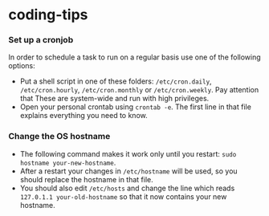 # coding-tips

### Set up a cronjob

In order to schedule a task to run on a regular basis use one of the following options:
 - Put a shell script in one of these folders: `/etc/cron.daily`, `/etc/cron.hourly`, `/etc/cron.monthly` or `/etc/cron.weekly`. Pay attention that These are system-wide and run with high privileges.
 - Open your personal crontab using `crontab -e`. The first line in that file explains everything you need to know.

### Change the OS hostname

 - The following command makes it work only until you restart: `sudo hostname your-new-hostname`.
 - After a restart your changes in `/etc/hostname` will be used, so you should replace the hostname in that file.
 - You should also edit `/etc/hosts` and change the line which reads `127.0.1.1 your-old-hostname` so that it now contains your new hostname.


